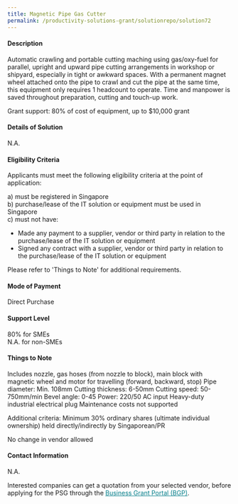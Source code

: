 ```yaml
---
title: Magnetic Pipe Gas Cutter
permalink: /productivity-solutions-grant/solutionrepo/solution72
---
```


#### Description

Automatic crawling and portable cutting maching using gas/oxy-fuel for parallel, upright and upward pipe cutting arrangements in workshop or shipyard, especially in tight or awkward spaces. With a permanent magnet wheel attached onto the pipe to crawl and cut the pipe at the same time, this equipment only requires 1 headcount to operate. Time and manpower is saved throughout preparation, cutting and touch-up work.

Grant support: 80% of cost of equipment, up to $10,000 grant

#### Details of Solution

N.A.

#### Eligibility Criteria

Applicants must meet the following eligibility criteria at the point of application:

a) must be registered in Singapore <br>
b) purchase/lease of the IT solution or equipment must be used in Singapore <br>
c) must not have:
- Made any payment to a supplier, vendor or third party in relation to the purchase/lease of the IT solution or equipment
- Signed any contract with a supplier, vendor or third party in relation to the purchase/lease of the IT solution or equipment

Please refer to 'Things to Note' for additional requirements.

#### Mode of Payment
Direct Purchase

#### Support Level
80% for SMEs <br>
N.A. for non-SMEs

#### Things to Note
Includes nozzle, gas hoses (from nozzle to block), main block with magnetic wheel and motor for travelling (forward, backward, stop) 
Pipe diameter: Min. 108mm
Cutting thickness: 6-50mm
Cutting speed: 50-750mm/min
Bevel angle: 0-45 
Power: 220/50 AC input 
Heavy-duty industrial electrical plug
Maintenance costs not supported

Additional criteria: Minimum 30% ordinary shares (ultimate individual ownership) held directly/indirectly by Singaporean/PR

No change in vendor allowed

#### Contact Information
N.A.

Interested companies can get a quotation from your selected vendor, before applying for the PSG through the <a target='_blank' style='color:#037e8a' href='https://www.businessgrants.gov.sg/'>Business Grant Portal (BGP)</a>.
